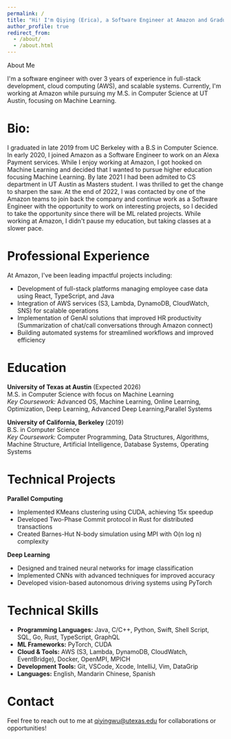 ```yaml
---
permalink: /
title: "Hi! I'm Qiying (Erica), a Software Engineer at Amazon and Graduate Student at UT Austin"
author_profile: true
redirect_from: 
  - /about/
  - /about.html
---
```


About Me

I'm a software engineer with over 3 years of experience in full-stack development, cloud computing (AWS), and scalable systems. Currently, I'm working at Amazon while pursuing my M.S. in Computer Science at UT Austin, focusing on Machine Learning.

Bio:
======
I graduated in late 2019 from UC Berkeley with a B.S in Computer Science. In early 2020, I joined Amazon as a Software Engineer to work on an Alexa Payment services. While I enjoy working at Amazon, I got hooked on Machine Learning and decided that I wanted to pursue higher education focusing Machine Learning. By late 2021 I had been admited to CS department in UT Austin as Masters student. I was thrilled to get the change to sharpen the saw. At the end of 2022, I was contacted by one of the Amazon teams to join back the company and continue work as a Software Engineer with the opportunity to work on interesting projects, so I decided to take the opportunity since there will be ML related projects. While working at Amazon, I didn't pause my education, but taking classes at a slower pace. 


Professional Experience
======
At Amazon, I've been leading impactful projects including:
* Development of full-stack platforms managing employee case data using React, TypeScript, and Java
* Integration of AWS services (S3, Lambda, DynamoDB, CloudWatch, SNS) for scalable operations
* Implementation of GenAI solutions that improved HR productivity (Summarization of chat/call conversations through Amazon connect)
* Building automated systems for streamlined workflows and improved efficiency

Education
======
**University of Texas at Austin** (Expected 2026)  
M.S. in Computer Science with focus on Machine Learning  
*Key Coursework:* Advanced OS, Machine Learning, Online Learning, Optimization, Deep Learning, Advanced Deep Learning,Parallel Systems

**University of California, Berkeley** (2019)  
B.S. in Computer Science  
*Key Coursework:* Computer Programming, Data Structures, Algorithms, Machine Structure, Artificial Intelligence, Database Systems, Operating Systems

Technical Projects
======
**Parallel Computing**
* Implemented KMeans clustering using CUDA, achieving 15x speedup
* Developed Two-Phase Commit protocol in Rust for distributed transactions
* Created Barnes-Hut N-body simulation using MPI with O(n log n) complexity

**Deep Learning**
* Designed and trained neural networks for image classification
* Implemented CNNs with advanced techniques for improved accuracy
* Developed vision-based autonomous driving systems using PyTorch

Technical Skills
======
* **Programming Languages:** Java, C/C++, Python, Swift, Shell Script, SQL, Go, Rust, TypeScript, GraphQL
* **ML Frameworks:** PyTorch, CUDA
* **Cloud & Tools:** AWS (S3, Lambda, DynamoDB, CloudWatch, EventBridge), Docker, OpenMPI, MPICH
* **Development Tools:** Git, VSCode, Xcode, IntelliJ, Vim, DataGrip
* **Languages:** English, Mandarin Chinese, Spanish

Contact
======
Feel free to reach out to me at qiyingwu@utexas.edu for collaborations or opportunities!

